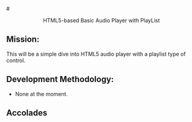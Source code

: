 #<center>HTML5-based Basic Audio Player with PlayList</center>

## Mission:
This will be a simple dive into HTML5 audio player with a playlist type of control.

## Development Methodology:
* None at the moment.

## Accolades
